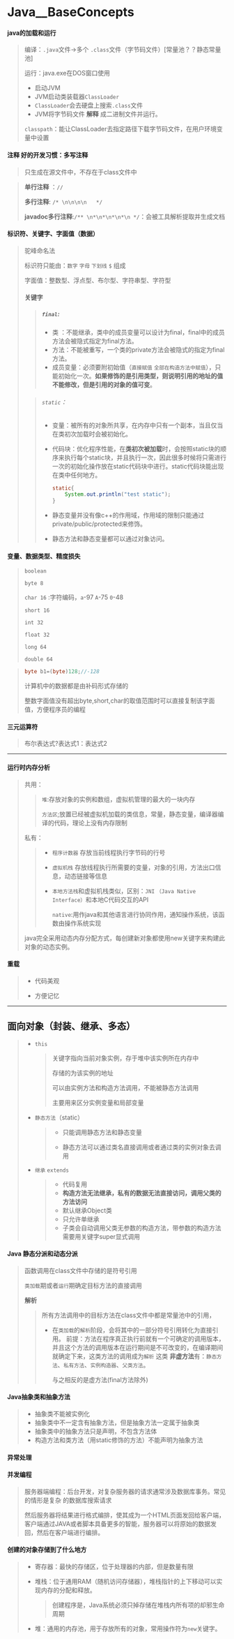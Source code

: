 # Java__BaseConcepts



#### java的加载和运行

> 编译：`.java`文件->多个 `.class`文件（字节码文件）[常量池？？静态常量池]
>
> 运行：java.exe在DOS窗口使用
>
> - 启动JVM
> - JVM启动类装载器`ClassLoader`
> - `ClassLoader`会去硬盘上搜索`.class`文件
> - JVM将字节码文件 **解释** 成二进制文件并运行。
>
> `classpath`：能让ClassLoader去指定路径下载字节码文件，在用户环境变量中设置



#### 注释 好的开发习惯：多写注释

> 只生成在源文件中，不存在于class文件中

> **单行注释** ：`//`
>
> **多行注释**: `/* \n\n\n\n   */`
>
> **javadoc多行注释**:`/** \n*\n*\n*\n*\n */`：会被工具解析提取并生成文档



#### 标识符、关键字、字面值（数据）

> 驼峰命名法
>
> 标识符只能由：`数字`   `字母` `下划线` `$` 组成
>
> 字面值：整数型、浮点型、布尔型、字符串型、字符型
>
> #### 关键字
>
> > ##### `final`:
> >
> > - 类  ：不能继承，类中的成员变量可以设计为final，final中的成员方法会被隐式指定为final方法。
> > - 方法：不能被重写，一个类的private方法会被隐式的指定为final方法。
> > - 成员变量：必须要附初始值（`直接赋值` `全部在构造方法中赋值`），只能初始化一次。**如果修饰的是引用类型，则说明引用的地址的值不能修改，但是引用的对象的值可变**。
>
> > ###### `static`：
> >
> > - 变量：被所有的对象所共享，在内存中只有一个副本，当且仅当在类初次加载时会被初始化。
> >
> > - 代码块：优化程序性能，在**类初次被加载**时，会按照static块的顺序来执行每个static块，并且执行一次，因此很多时候将只需进行一次的初始化操作放在static代码块中进行。static代码块能出现在类中任何地方。
> >
> >   ```java
> >   static{
> >       System.out.println("test static");
> >   }
> >   ```
> >
> >   
> >
> > - 静态变量并没有像c++的作用域，作用域的限制只能通过private/public/protected来修饰。
> >
> > - 静态方法和静态变量都可以通过对象访问。

####  变量、数据类型、精度损失

> `boolean `
>
> `byte 8`
>
> `char 16` :字符编码，`a`-97 `A`-75 `0`-48
>
> `short 16`
>
> `int 32`
>
> `float 32`
>
> `long 64`
>
> `double 64`

> ```java
> byte b1=(byte)128;//-128
> ```
>
> 计算机中的数据都是由补码形式存储的
>
> 整数字面值没有超出byte,short,char的取值范围时可以直接复制该字面值，方便程序员的编程



#### 三元运算符

> 布尔表达式?表达式1：表达式2



***



####  运行时内存分析

> 共用：
>
> > `堆`:存放对象的实例和数组，虚拟机管理的最大的一块内存
> >
> > `方法区`;放置已经被虚拟机加载的类信息，常量，静态变量，编译器编译的代码，理论上没有内存限制
>
> 私有：
>
> > - `程序计数器` 存放当前线程执行字节码的行号
> >
> > - `虚拟机栈` 存放线程执行所需要的变量，对象的引用，方法出口信息，动态链接等信息
> >
> > - `本地方法栈`和虚拟机栈类似，区别：`JNI` `（Java Native Interface）`和本地C代码交互的API
> >
> >   
> >   
> >   `native`:用作java和其他语言进行协同作用，通知操作系统，该函数由操作系统实现
>
> java完全采用动态内存分配方式，每创建新对象都使用new关键字来构建此对象的动态实例。


#### 重载

>- 代码美观
>
>- 方便记忆



****





## 面向对象（封装、继承、多态）


> - `this `
>
>   > 关键字指向当前对象实例，存于堆中该实例所在内存中
>   >
>   > 存储的为该实例的地址
>   >
>   > 可以由实例方法和构造方法调用，不能被静态方法调用
>   >
>   > 主要用来区分实例变量和局部变量
>
> - `静态方法`（static）
>
>   > - 只能调用静态方法和静态变量
>   >
>   > - 静态方法可以通过类名直接调用或者通过类的实例对象去调用
>
> - `继承` `extends`
>
>   > - 代码复用
>   >- **构造方法无法继承，私有的数据无法直接访问，调用父类的方法访问**
>   > - 默认继承Object类
>   > - 只允许单继承
>   > - 子类会自动调用父类无参数的构造方法，带参数的构造方法需要用关键字super显式调用



#### Java 静态分派和动态分派

> 函数调用在class文件中存储的是符号引用
>
> `类加载`期或者`运行`期确定目标方法的直接调用
>
> **解析**
>
> > 所有方法调用中的目标方法在class文件中都是常量池中的引用，
> >
> > - 在`类加载`的`解析`阶段，会将其中的一部分符号引用转化为直接引用。  前提：方法在程序真正执行前就有一个可确定的调用版本，并且这个方法的调用版本在运行期间是不可改变的，在编译期间就确定下来，这类方法的调用成为`解析`    这类 **非虚方法**有：`静态方法`、`私有方法`、`实例构造器`、`父类方法`。
> >
> >   与之相反的是虚方法(final方法除外)



#### Java抽象类和抽象方法

> - 抽象类不能被实例化
> - 抽象类中不一定含有抽象方法，但是抽象方法一定属于抽象类
> - 抽象类中的抽象方法只是声明，不包含方法体
> - 构造方法和类方法（用static修饰的方法）不能声明为抽象方法



#### 异常处理



#### 并发编程

> 服务器端编程：后台开发，对复杂服务器的请求通常涉及数据库事务。常见的情形是复杂 的数据库搜索请求
>
> 然后服务器将结果进行格式编排，使其成为一个HTML页面发回给客户端，客户端通过JAVA或者脚本具备更多的智能，服务器可以将原始的数据发回，然后在客户端进行编排。



#### 创建的对象存储到了什么地方

> - 寄存器：最快的存储区，位于处理器的内部，但是数量有限
>
> - 堆栈：位于通用RAM（随机访问存储器），堆栈指针的上下移动可以实现内存的分配和释放。
>
>   > 创建程序是，Java系统必须只掉存储在堆栈内所有项的却邪生命周期
>
> - 堆：通用的内存池，用于存放所有的对象，常用操作符为`new`关键字。